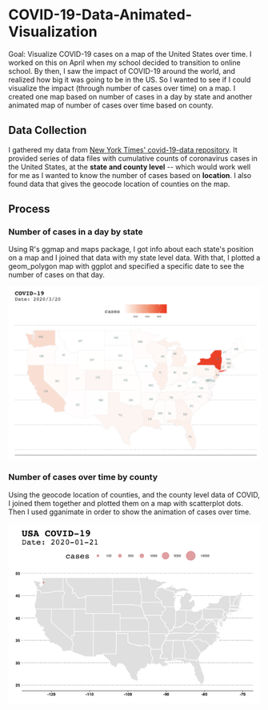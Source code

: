 # COVID-19-Data-Animated-Visualization

Goal: Visualize COVID-19 cases on a map of the United States over time. I worked on this on April when my school decided to transition to online school. By then, I saw the impact of COVID-19 around the world, and realized how big it was going to be in the US. So I wanted to see if I could visualize the impact (through number of cases over time) on a map. I created one map based on number of cases in a day by state and another animated map of number of cases over time based on county.

## Data Collection

I gathered my data from [New York Times' covid-19-data repository](https://github.com/nytimes/covid-19-data). It provided series of data files with cumulative counts of coronavirus cases in the United States, at the **state and county level** -- which would work well for me as I wanted to know the number of cases based on **location**. I also found data that gives the geocode location of counties on the map.

## Process

### Number of cases in a day by state
Using R's ggmap and maps package, I got info about each state's position on a map and I joined that data with my state level data. With that, I plotted a geom_polygon map with ggplot and specified a specific date to see the number of cases on that day.

![map_bystate](https://github.com/justinezth/COVID-19-Data-Animated-Visualization/blob/master/map_bystate.png)

### Number of cases over time by county
Using the geocode location of counties, and the county level data of COVID, I joined them together and plotted them on a map with scatterplot dots. Then I used gganimate in order to show the animation of cases over time.

![map_animation](https://github.com/justinezth/COVID-19-Data-Animated-Visualization/blob/master/map_animation.gif)
